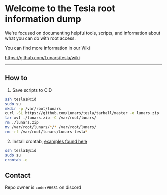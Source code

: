 # Welcome to the Tesla root information dump

We're focused on documenting helpful tools, scripts, and information about what you can do with root access. 

You can find more information in our Wiki 

https://github.com/Lunars/tesla/wiki

---

## How to 

1. Save scripts to CID

```bash
ssh tesla1@cid
sudo su
mkdir -p /var/root/lunars
curl -SL https://github.com/Lunars/tesla/tarball/master -o lunars.zip
tar xvf ./lunars.zip -C /var/root/lunars/
rm ./lunars.zip
mv /var/root/lunars/*/* /var/root/lunars/
rm -rf /var/root/lunars/Lunars-tesla*
```

2. Install crontab, [examples found here](https://github.com/Lunars/tesla/blob/master/cron/crontab)

```bash
ssh tesla1@cid
sudo su
crontab -e
```

## Contact

Repo owner is `coder#6681` on discord
